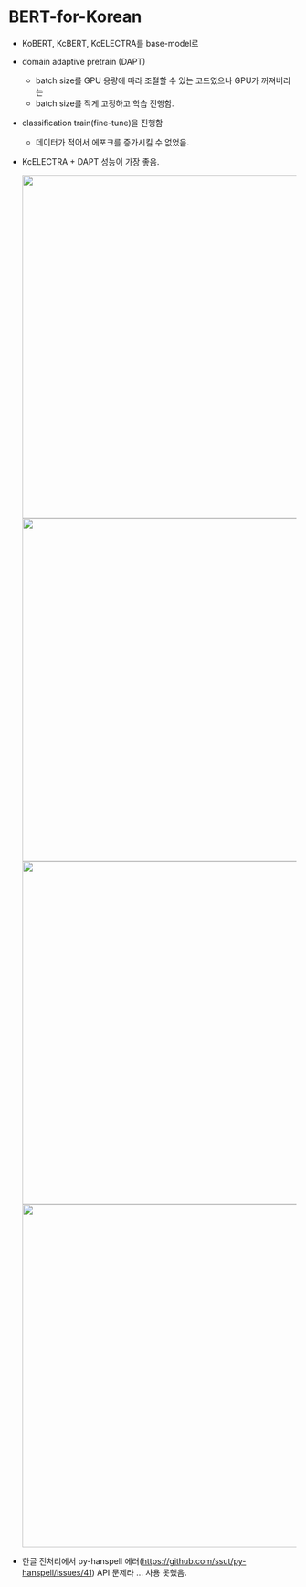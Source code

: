 # BERT-for-Korean

- KoBERT, KcBERT, KcELECTRA를 base-model로
- domain adaptive pretrain (DAPT)
    - batch size를 GPU 용량에 따라 조절할 수 있는 코드였으나 GPU가 꺼져버리는
    - batch size를 작게 고정하고 학습 진행함.
- classification train(fine-tune)을 진행함
    - 데이터가 적어서 에포크를 증가시킬 수 없었음.
- KcELECTRA + DAPT 성능이 가장 좋음.
  
   <img width="600" src="https://github.com/4juneko/BERT-for-Korean/assets/126551150/c256eaed-eccd-4771-bb2e-547925486656">
   <img width="600" src="https://github.com/4juneko/BERT-for-Korean/assets/126551150/ae6e3116-7d57-4c3f-9afe-ae51b750370e">
   <img width="600" src="https://github.com/4juneko/BERT-for-Korean/assets/126551150/7b43935f-c0f9-4987-96c3-df7438c08314">
   <img width="600" src="https://github.com/4juneko/BERT-for-Korean/assets/126551150/f45e78f5-fd3c-4ec8-95dc-321dc9ef3b52">

- 한글 전처리에서 py-hanspell 에러(https://github.com/ssut/py-hanspell/issues/41) API 문제라 ... 사용 못했음.
